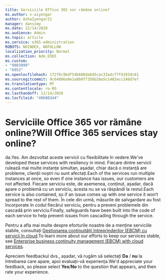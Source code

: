 ```yaml
---
title: Serviciile Office 365 vor rămâne online?
ms.author: v-aiyengar
author: AshaIyengar21
manager: dansimp
ms.date: 12/14/2020
ms.audience: Admin
ms.topic: article
ms.service: o365-administration
ROBOTS: NOINDEX, NOFOLLOW
localization_priority: Normal
ms.collection: Adm_O365
ms.custom:
- "9003899"
- "6953"
ms.openlocfilehash: 172f8c9bdf54b608de8d5cac33a4cf7f4193dc61
ms.sourcegitcommit: 9c64886a9e1a9b0ff356b28a5c1482ecc148d7ef
ms.translationtype: MT
ms.contentlocale: ro-RO
ms.lasthandoff: 12/14/2020
ms.locfileid: "49680344"
---
```

# <a name="will-office-365-services-stay-online"></a><span data-ttu-id="fc8ad-102">Serviciile Office 365 vor rămâne online?</span><span class="sxs-lookup"><span data-stu-id="fc8ad-102">Will Office 365 services stay online?</span></span>

<span data-ttu-id="fc8ad-103">da.</span><span class="sxs-lookup"><span data-stu-id="fc8ad-103">Yes.</span></span> <span data-ttu-id="fc8ad-104">Am dezvoltat aceste servicii cu flexibilitate în vedere.</span><span class="sxs-lookup"><span data-stu-id="fc8ad-104">We've developed these services with resiliency in mind.</span></span> <span data-ttu-id="fc8ad-105">Fiecare dintre servicii rulează mai multe instanțe simultan, așadar, chiar dacă o instanță are probleme, clienții noștri nu sunt afectați.</span><span class="sxs-lookup"><span data-stu-id="fc8ad-105">Each of the services run multiple instances at once, so even if one instance has issues, our customers are not affected.</span></span> <span data-ttu-id="fc8ad-106">Fiecare serviciu este, de asemenea, conținut, așadar, dacă apare o problemă cu un serviciu, acesta nu se va răspândi la restul.</span><span class="sxs-lookup"><span data-stu-id="fc8ad-106">Each service is also contained, so if an issue comes up with one service it won’t spread to the rest of them.</span></span> <span data-ttu-id="fc8ad-107">În cele din urmă, măsurile de salvgardare au fost încorporate în codul fiecărui serviciu, pentru a preveni problemele din cascadă prin serviciu.</span><span class="sxs-lookup"><span data-stu-id="fc8ad-107">Finally, safeguards have been built into the code of each service to help prevent issues from cascading through the service.</span></span>

<span data-ttu-id="fc8ad-108">Pentru a afla mai multe despre eforturile noastre de a menține serviciile stabile, consultați [Gestionarea continuității întreprinderilor (EBCM) cu servicii în cloud](https://go.microsoft.com/fwlink/?linkid=2124377).</span><span class="sxs-lookup"><span data-stu-id="fc8ad-108">To learn more about our efforts to keep our services stable, see [Enterprise business continuity management (EBCM) with cloud services](https://go.microsoft.com/fwlink/?linkid=2124377).</span></span>

<span data-ttu-id="fc8ad-109">Apreciem feedbackul dvs., așadar, vă rugăm să selectați **Da** / **nu** la întrebarea care apare, apoi evaluați-vă experiența.</span><span class="sxs-lookup"><span data-stu-id="fc8ad-109">We'd appreciate your feedback, so please select **Yes**/**No** to the question that appears, and then rate your experience.</span></span>